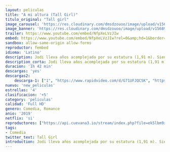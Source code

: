 ```yaml
---
layout: peliculas
title: "A mi altura (Tall Girl)"
titulo_original: "Tall girl"
image_carousel: 'https://res.cloudinary.com/dmsdzouoo/image/upload/v1568995959/tall-poster-min_mvjst1.jpg'
image_banner: 'https://res.cloudinary.com/dmsdzouoo/image/upload/v1568995959/tall-girl-min_kddson.jpg'
trailer: https://www.youtube.com/embed/NfpXeLVzJIw
embed: https://www.youtube.com/embed/NfpXeLVzJIw?rel=0&amp;hd=1&border=0&wmode=opaque&enablejsapi=1&modestbranding=1&controls=1&showinfo=1
sandbox: allow-same-origin allow-forms
reproductor: fembed
idioma: 'Latino'
description: Jodi lleva años acomplejada por su estatura (1,91 m). Siendo con mucho la chica más alta del instituto, nunca se ha sentido a gusto con su cuerpo. Después de años andando encorvada, aguantando burlas e intentando pasar desapercibida, por fin decide que ya es hora de superar sus inseguridades y se enreda en un trío amoroso en el instituto.
description_corta: Jodi lleva años acomplejada por su estatura (1,91 m). Siendo con mucho la chica más alta del instituto, nunca se ha sentido a gusto con su cuerpo. Después de años andando encorvada, aguantando burlas e intentando pasar desapercibida, por fin decide que ya es hora de superar sus inseguridades y se enreda en un trío amoroso en el instituto.
duracion: '1h 42 min'
descargas: 'yes'
descargas2:
    descarga-1: ["1", "https://www.rapidvideo.com/d/G71UFJQCSK", "https://www.google.com/s2/favicons?domain=openload.co","OpenLoad","https://res.cloudinary.com/imbriitneysam/image/upload/v1541473684/mexico.png", "Latino", "TS-Screener"]
nuevo: 'new_peliculas'
estrellas: '4'
clasificacion: '+5'
category: 'peliculas'
calidad: 'Full HD'
genero: Comedia, Romance
anio: '2019'
netflix: 'si'
reproductores: ["https://api.cuevana3.io/stream/index.php?file=ek5lbm9xYWNrS0xYMTZLa2xNbkdvY3ZTb3BtZng4TGp6ZFpobGFMUGtPREYxWjVtWUpTV281MlRaV0NVMHRIbTFOS25ZSmJSenFMWTEyeGthSlNXbzV6Q2YzT0h3YW0za3RDalpnPT0","https://streampelis.info/public/dist/index.html?id=9275fa4aec47de6f8ac0776b51120b28","https://gdriveplayer.co/embed2.php?link=Qq3LcwCb3HBLhxACarthqQOgMDcPAViNIEmKyoA6AhBw9RxZ%252BvwFBRW7oSBYQ1fl2yokvkwVUgu%252FKqORMe3A0A3x40N8V4FBWpd4S4BgfeUr7DJJHpCnesyXK%252Bf2CJRRja89gbDNeZtgxZXseSHOdihXcZojnI3ZUZDJaawKJA3Z8F6DNtvGjCZC1clO17DNo1BX%252F3dhAMfAzQgoKF3qW5","https://api.cuevana3.io/rr/gd.php?h=ek5lbm9xYWNrS0xJMVp5b21KREk0dFBLbjVkaHhkRGdrOG1jbnBpUnhhS1Zsb2lXZExlenJMYVRpSWlVMDVtNjJOaHBrM25FdUw3RnU0UjZqS3JYdGRTU3FadVkyUT09"]
tags:
- Comedia
twitter_text: Tall Girl
introduction: Jodi lleva años acomplejada por su estatura (1,91 m). Siendo con mucho la chica más alta del instituto, nunca se ha sentido a gusto con su cuerpo. Después de años andando encorvada, aguantando burlas e intentando pasar desapercibida, por fin decide que ya es hora de superar sus inseguridades y se enreda en un trío amoroso en el instituto.
---
```



 







